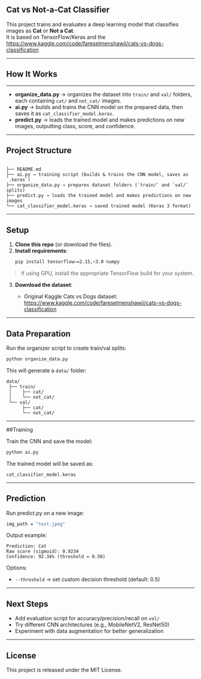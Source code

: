 
## Cat vs Not-a-Cat Classifier

This project trains and evaluates a deep learning model that classifies images as **Cat** or **Not a Cat**.  
It is based on TensorFlow/Keras and the https://www.kaggle.com/code/fareselmenshawii/cats-vs-dogs-classification

---
## How It Works
---

- **organize_data.py** → organizes the dataset into `train/` and `val/` folders, each containing `cat/` and `not_cat/` images.
- **ai.py** → builds and trains the CNN model on the prepared data, then saves it as `cat_classifier_model.keras`.
- **predict.py** → loads the trained model and makes predictions on new images, outputting class, score, and confidence.
---

## Project Structure
```

├── README.md
├── ai.py → training script (builds & trains the CNN model, saves as `.keras`)
├── organize_data.py → prepares dataset folders (`train/` and `val/` splits)
├── predict.py → loads the trained model and makes predictions on new images
└── cat_classifier_model.keras → saved trained model (Keras 3 format)
```
---

## Setup

1. **Clone this repo** (or download the files).
2. **Install requirements**:
   ```bash
   pip install tensorflow>=2.15,<3.0 numpy


> If using GPU, install the appropriate TensorFlow build for your system.

3. **Download the dataset**:

   * Original Kaggle Cats vs Dogs dataset: https://www.kaggle.com/code/fareselmenshawii/cats-vs-dogs-classification
   

---

## Data Preparation

Run the organizer script to create train/val splits:

```bash
python organize_data.py
```

This will generate a `data/` folder:

```
data/
 ├── train/
 │    ├── cat/
 │    └── not_cat/
 └── val/
      ├── cat/
      └── not_cat/
```

---

##Training

Train the CNN and save the model:

```bash
python ai.py
```

The trained model will be saved as:

```
cat_classifier_model.keras
```

---

## Prediction

Run predict.py on a new image:

```bash
img_path = "test.jpeg" 
```

Output example:

```
Prediction: Cat
Raw score (sigmoid): 0.9234
Confidence: 92.34% (threshold = 0.50)
```

Options:

* `--threshold` → set custom decision threshold (default: 0.5)

---

## Next Steps

* Add evaluation script for accuracy/precision/recall on `val/`
* Try different CNN architectures (e.g., MobileNetV2, ResNet50)
* Experiment with data augmentation for better generalization

---

## License

This project is released under the MIT License.

